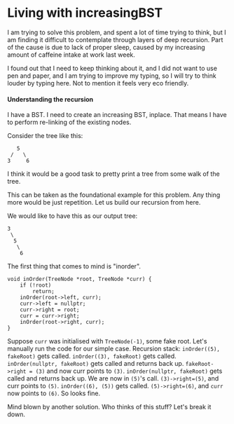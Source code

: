 # Living with increasingBST
I am trying to solve this problem, and spent a lot of time trying
to think, but I am finding it difficult to contemplate through layers 
of deep recursion.
Part of the cause is due to lack of proper sleep, caused by my 
increasing amount of caffeine intake at work last week.

I found out that I need to keep thinking about it, and I did not want
to use pen and paper, and I am trying to improve my typing, so I will 
try to think louder by typing here. Not to mention it feels very eco
friendly.

#### Understanding the recursion
I have a BST. I need to create an increasing BST, inplace. That means
I have to perform re-linking of the existing nodes.

Consider the tree like this:
```
   5
 /   \
3     6
```
I think it would be a good task to pretty print a tree from some walk
of the tree.

This can be taken as the foundational example for this problem. Any
thing more would be just repetition. Let us build our recursion from
here.

We would like to have this as our output tree:
```
3
 \
  5
   \
    6
```
The first thing that comes to mind is "inorder".
```oclight
void inOrder(TreeNode *root, TreeNode *curr) {
    if (!root)
        return;
    inOrder(root->left, curr);
    curr->left = nullptr;
    curr->right = root;
    curr = curr->right;
    inOrder(root->right, curr);
}
```
Suppose `curr` was initialised with `TreeNode(-1)`, some fake root.
Let's manually run the code for our simple case. Recursion stack:
`inOrder((5), fakeRoot)` gets called.
`inOrder((3), fakeRoot)` gets called.
`inOrder(nullptr, fakeRoot)` gets called and returns back up.
`fakeRoot->right = (3)` and now curr points to `(3)`.
`inOrder(nullptr, fakeRoot)` gets called and returns back up.
We are now in `(5)`'s call. `(3)->right=(5)`, and curr points to `(5)`.
`inOrder((6), (5))` gets called.
`(5)->right=(6)`, and `curr` now points to `(6)`.
So looks fine.

Mind blown by another solution.
Who thinks of this stuff?
Let's break it down.